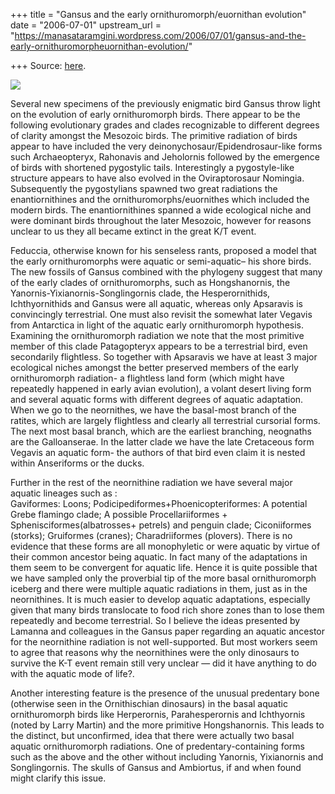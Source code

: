 +++
title = "Gansus and the early ornithuromorph/euornithan evolution"
date = "2006-07-01"
upstream_url = "https://manasataramgini.wordpress.com/2006/07/01/gansus-and-the-early-ornithuromorpheuornithan-evolution/"

+++
Source: [here](https://manasataramgini.wordpress.com/2006/07/01/gansus-and-the-early-ornithuromorpheuornithan-evolution/).



[![](https://i0.wp.com/photos1.blogger.com/blogger/2010/410/320/gansus_yanornis.jpg)](http://photos1.blogger.com/blogger/2010/410/1600/gansus_yanornis.jpg)

Several new specimens of the previously enigmatic bird Gansus throw
light on the evolution of early ornithuromorph birds. There appear to be
the following evolutionary grades and clades recognizable to different
degrees of clarity amongst the Mesozoic birds. The primitive radiation
of birds appear to have included the very
deinonychosaur/Epidendrosaur-like forms such Archaeopteryx, Rahonavis
and Jeholornis followed by the emergence of birds with shortened
pygostylic tails. Interestingly a pygostyle-like structure appears to
have also evolved in the Oviraptorosaur Nomingia. Subsequently the
pygostylians spawned two great radiations the enantiornithines and the
ornithuromorphs/euornithes which included the modern birds. The
enantiornithines spanned a wide ecological niche and were dominant birds
throughout the later Mesozoic, however for reasons unclear to us they
all became extinct in the great K/T event.

Feduccia, otherwise known for his senseless rants, proposed a model that
the early ornithuromorphs were aquatic or semi-aquatic– his shore birds.
The new fossils of Gansus combined with the phylogeny suggest that many
of the early clades of ornithuromorphs, such as Hongshanornis, the
Yanornis-Yixianornis-Songlingornis clade, the Hesperornithids,
Ichthyornithids and Gansus were all aquatic, whereas only Apsaravis is
convincingly terrestrial. One must also revisit the somewhat later
Vegavis from Antarctica in light of the aquatic early ornithuromorph
hypothesis. Examining the ornithuromorph radiation we note that the most
primitive member of this clade Patagopteryx appears to be a terrestrial
bird, even secondarily flightless. So together with Apsaravis we have at
least 3 major ecological niches amongst the better preserved members of
the early ornithuromorph radiation- a flightless land form (which might
have repeatedly happened in early avian evolution), a volant desert
living form and several aquatic forms with different degrees of aquatic
adaptation. When we go to the neornithes, we have the basal-most branch
of the ratites, which are largely flightless and clearly all terrestrial
cursorial forms. The next most basal branch, which are the earliest
branching, neognaths are the Galloanserae. In the latter clade we have
the late Cretaceous form Vegavis an aquatic form- the authors of that
bird even claim it is nested within Anseriforms or the ducks.

Further in the rest of the neornithine radiation we have several major
aquatic lineages such as :  
Gaviformes: Loons; Podicipediformes+Phoenicopteriformes: A potential
Grebe flamingo clade; A possible Procellariiformes +
Sphenisciformes(albatrosses+ petrels) and penguin clade; Ciconiiformes
(storks); Gruiformes (cranes); Charadriiformes (plovers). There is no
evidence that these forms are all monophyletic or were aquatic by virtue
of their common ancestor being aquatic. In fact many of the adaptations
in them seem to be convergent for aquatic life. Hence it is quite
possible that we have sampled only the proverbial tip of the more basal
ornithuromorph iceberg and there were multiple aquatic radiations in
them, just as in the neornithines. It is much easier to develop aquatic
adaptations, especially given that many birds translocate to food rich
shore zones than to lose them repeatedly and become terrestrial. So I
believe the ideas presented by Lamanna and colleagues in the Gansus
paper regarding an aquatic ancestor for the neornithine radiation is not
well-supported. But most workers seem to agree that reasons why the
neornithines were the only dinosaurs to survive the K-T event remain
still very unclear — did it have anything to do with the aquatic mode of
life?.

Another interesting feature is the presence of the unusual predentary
bone (otherwise seen in the Ornithischian dinosaurs) in the basal
aquatic ornithuromorph birds like Herperornis, Parahesperornis and
Ichthyornis (noted by Larry Martin) and the more primitive
Hongshanornis. This leads to the distinct, but unconfirmed, idea that
there were actually two basal aquatic ornithuromorph radiations. One of
predentary-containing forms such as the above and the other without
including Yanornis, Yixianornis and Songlingornis. The skulls of Gansus
and Ambiortus, if and when found might clarify this issue.

